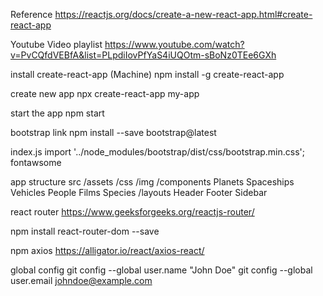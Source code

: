 Reference
https://reactjs.org/docs/create-a-new-react-app.html#create-react-app

Youtube Video playlist
https://www.youtube.com/watch?v=PvCQfdVEBfA&list=PLpdiIovPfYaS4iUQOtm-sBoNz0TEe6GXh

install create-react-app (Machine)
npm install -g create-react-app

create new app
npx create-react-app my-app

start the app
npm start

bootstrap link
npm install --save bootstrap@latest

index.js import '../node_modules/bootstrap/dist/css/bootstrap.min.css';
fontawsome
<script src="https://kit.fontawesome.com/5e80442309.js" crossorigin="anonymous"></script>
app structure
src /assets /css /img /components Planets Spaceships Vehicles People Films Species /layouts Header Footer Sidebar

react router
https://www.geeksforgeeks.org/reactjs-router/

npm install react-router-dom --save

npm axios
https://alligator.io/react/axios-react/

global config
git config --global user.name "John Doe" git config --global user.email johndoe@example.com

